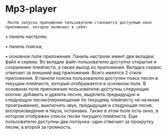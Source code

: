 # Mp3-player

     После запуска приложения пользователю становится доступным окно приложения, которое включает в себя:
•	панель настроек;

•	панель поиска;

•	основное поле приложения.
     Панель настроек имеет две вкладки: файл и сервир. Во вкладке файл пользователю доступно открытие и сохранение плейлиста, а также выход из приложения. Вкладка сервис отвечает за внешний вид приложения. Всего имеется 2 стиля приложения.
     В панели поиска пользователю доступен поиск песен в текущем плейлисте, который отображается в основном поле.
     В основном поле приложения пользователю доступны следующие кнопки: добавить и удалить песню, выделить предыдущую и следующую песню(перемещение по текущему плейлисту не начиная проигрывание), выключить звук, предыдущая и следующая песня, воспроизведение и пауза, остановка. Также в этом поле есть окно, в котором отображен список песен текущего плейлиста. Еще пользователю доступны два ползунка: один отвечает за прокрутку песни, а второй за громкость.
